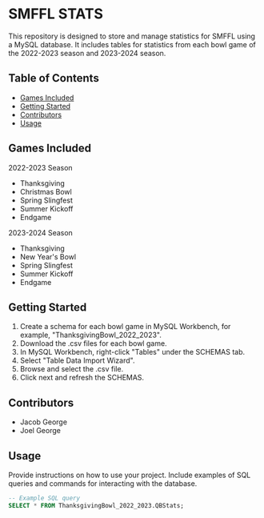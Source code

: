 # SMFFL STATS

This repository is designed to store and manage statistics for SMFFL using a MySQL database. It includes tables for statistics from each bowl game of the 2022-2023 season and 2023-2024 season.

## Table of Contents
- [Games Included](#games-included)
- [Getting Started](#getting-started)
- [Contributors](#contributors)
- [Usage](#usage)

## Games Included

2022-2023 Season
- Thanksgiving
- Christmas Bowl
- Spring Slingfest
- Summer Kickoff
- Endgame

2023-2024 Season
- Thanksgiving
- New Year's Bowl
- Spring Slingfest
- Summer Kickoff
- Endgame

## Getting Started

1. Create a schema for each bowl game in MySQL Workbench, for example, "ThanksgivingBowl_2022_2023".
2. Download the .csv files for each bowl game.
3. In MySQL Workbench, right-click "Tables" under the SCHEMAS tab.
4. Select "Table Data Import Wizard".
5. Browse and select the .csv file.
6. Click next and refresh the SCHEMAS.
   
## Contributors
- Jacob George
- Joel George


## Usage

Provide instructions on how to use your project. Include examples of SQL queries and commands for interacting with the database.

```sql
-- Example SQL query
SELECT * FROM ThanksgivingBowl_2022_2023.QBStats;
